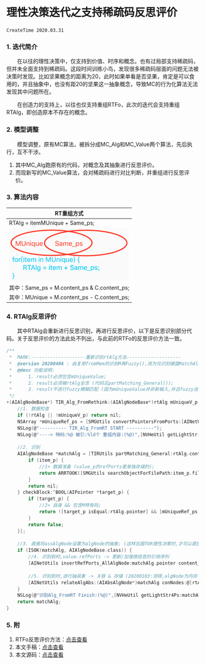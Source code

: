 # 理性决策迭代之支持稀疏码反思评价
`CreateTime 2020.03.31`

### 1. 迭代简介

　　在以往的理性决策中，仅支持到价值、时序和概念。也有过局部支持稀疏码，但并未全面支持到稀疏码。这段时间训练小鸟，发现很多稀疏码层面的问题无法被决策时发现。比如坚果概念的距离为20，此时如果单看是否坚果，肯定是可以食用的，并且抽象中，也没有距20的坚果这一抽象概念，导致MC的行为化算法无法发现其中问题所在。

　　在创造力的支持上，以往也仅支持重组RTFo，此次的迭代会支持重组RTAlg，即创造原本不存在的概念。

### 2. 模型调整

　　模型调整，原有MC算法，被拆分成MC_Alg和MC_Value两个算法，先后执行，互不干涉。
1. 其中MC_Alg跑原有的代码，对概念及其抽象进行反思评价。
2. 而现新写的MC_Value算法，会对稀疏码进行对比判断，并重组进行反思评价。

### 3. 算法内容

| RT重组方式 |
| --- |
| RTAlg = itemMUnique + Same_ps; |
| ![](../手写笔记/assets/241_MC_Value_V2模型图.png) |
| 其中：Same_ps = M.content_ps & C.content_ps; |
| 其中：MUnique = M.content_ps - C.content_ps; |

### 4. RTAlg反思评价

　　其中RTAlg会重新进行反思识别，再进行反思评价，以下是反思识别部分代码。关于反思评价的方法此处不列出，与此前的RTFo的反思评价方法一致。
```c
/**
 *  MARK:--------------------重新识别rtAlg方法--------------------
 *  @version 20200406 : 由复用fromMem的识别M再Fuzzy(),改为仅识别硬盘MatchAlg,并返回;
 *  @desc 功能说明:
 *      1. result必须包含mUniqueValue;
 *      2. result必须被rtAlg全含 (代码见partMatching_General());
 *      3. result不进行fuzzy模糊匹配 (因为mUniqueValue并非新输入,并且fuzzy会导致多出杂项码(如:m为经26,fuzzyAlg却包含距20));
 */
+(AIAlgNodeBase*) TIR_Alg_FromRethink:(AIAlgNodeBase*)rtAlg mUniqueV_p:(AIKVPointer*)mUniqueV_p{
    //1. 数据检查
    if (!rtAlg || !mUniqueV_p) return nil;
    NSArray *mUniqueRef_ps = [SMGUtils convertPointersFromPorts:[AINetUtils refPorts_All4Value:mUniqueV_p]];
    NSLog(@"---------- TIR_Alg_FromRT START ----------");
    NSLog(@"----> 特码:%@ 被引:%ld个 重组内容:(%@)",[NVHeUtil getLightStr:mUniqueV_p],mUniqueRef_ps.count,[NVHeUtil getLightStr4Ps:rtAlg.content_ps simple:false]);

    //2. 识别
    AIAlgNodeBase *matchAlg = [TIRUtils partMatching_General:rtAlg.content_ps refPortsBlock:^NSArray *(AIKVPointer *item_p) {
        if (item_p) {
            //1> 数据准备 (value_p的refPorts是单独存储的);
            return ARRTOOK([SMGUtils searchObjectForFilePath:item_p.filePath fileName:kFNRefPorts time:cRTReference]);
        }
        return nil;
    } checkBlock:^BOOL(AIPointer *target_p) {
        if (target_p) {
            //2> 自身 && 包含M特有码;
            return ![target_p isEqual:rtAlg.pointer] && [mUniqueRef_ps containsObject:target_p];
        }
        return false;
    }];

    //3. 直接将assAlgNode设置为algNode的抽象; (这样后面TOR理性决策时,才可以直接对当前瞬时实物进行很好的理性评价);
    if (ISOK(matchAlg, AIAlgNodeBase.class)) {
        //4. 识别到时,value.refPorts -> 更新/加强微信息的引用序列
        [AINetUtils insertRefPorts_AllAlgNode:matchAlg.pointer content_ps:matchAlg.content_ps difStrong:1];

        //5. 识别到时,进行抽具象 -> 关联 & 存储 (20200103:测得,algNode为内存节点时,关联也在内存)
        [AINetUtils relateAlgAbs:(AIAbsAlgNode*)matchAlg conNodes:@[rtAlg]];
    }
    NSLog(@"识别Alg_FromRT Finish:(%@)",[NVHeUtil getLightStr4Ps:matchAlg.content_ps simple:false]);
    return matchAlg;
}
```

### 5. 附

1. RTFo反思评价方法：[点击查看](50_理性决策与反思分享.md)
2. 本文手稿：[点击查看](../手写笔记/Note18.md#n18p20-mc行为化-创造力迭代)
3. 本文源码：[点击查看](https://github.com/jiaxiaogang/he4o/blob/master/SMG_NothingIsAll/AIFoundation/AIThinkingControl/Out/TOAlgScheme.m)
